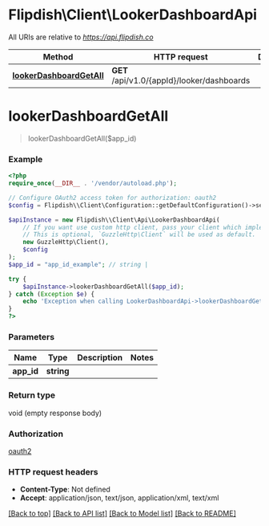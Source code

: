 # Flipdish\\Client\LookerDashboardApi

All URIs are relative to *https://api.flipdish.co*

Method | HTTP request | Description
------------- | ------------- | -------------
[**lookerDashboardGetAll**](LookerDashboardApi.md#lookerDashboardGetAll) | **GET** /api/v1.0/{appId}/looker/dashboards | 


# **lookerDashboardGetAll**
> lookerDashboardGetAll($app_id)



### Example
```php
<?php
require_once(__DIR__ . '/vendor/autoload.php');

// Configure OAuth2 access token for authorization: oauth2
$config = Flipdish\\Client\Configuration::getDefaultConfiguration()->setAccessToken('YOUR_ACCESS_TOKEN');

$apiInstance = new Flipdish\\Client\Api\LookerDashboardApi(
    // If you want use custom http client, pass your client which implements `GuzzleHttp\ClientInterface`.
    // This is optional, `GuzzleHttp\Client` will be used as default.
    new GuzzleHttp\Client(),
    $config
);
$app_id = "app_id_example"; // string | 

try {
    $apiInstance->lookerDashboardGetAll($app_id);
} catch (Exception $e) {
    echo 'Exception when calling LookerDashboardApi->lookerDashboardGetAll: ', $e->getMessage(), PHP_EOL;
}
?>
```

### Parameters

Name | Type | Description  | Notes
------------- | ------------- | ------------- | -------------
 **app_id** | **string**|  |

### Return type

void (empty response body)

### Authorization

[oauth2](../../README.md#oauth2)

### HTTP request headers

 - **Content-Type**: Not defined
 - **Accept**: application/json, text/json, application/xml, text/xml

[[Back to top]](#) [[Back to API list]](../../README.md#documentation-for-api-endpoints) [[Back to Model list]](../../README.md#documentation-for-models) [[Back to README]](../../README.md)

